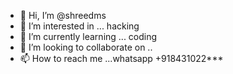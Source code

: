 - 👋 Hi, I’m @shreedms
- 👀 I’m interested in ... hacking
- 🌱 I’m currently learning ... coding
- 💞️ I’m looking to collaborate on ..
- 📫 How to reach me ...whatsapp +918431022***

<!---
shreedms/shreedms is a ✨ special ✨ repository because its `README.md` (this file) appears on your GitHub profile.
You can click the Preview link to t
